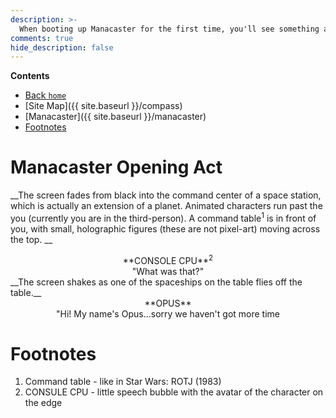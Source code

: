 ```yaml
---
description: >-
  When booting up Manacaster for the first time, you'll see something amazing. Read all about what happens here.
comments: true
hide_description: false
---
```


**Contents**
* [Back `home`](http://acord-robotics.github.io)
* [Site Map]({{ site.baseurl }}/compass)
* [Manacaster]({{ site.baseurl }}/manacaster)
* [Footnotes](#footnotes)

# Manacaster Opening Act
__The screen fades from black into the command center of a space station, which is actually an extension of a planet. Animated characters run past the you (currently you are in the third-person). A command table<sup>1</sup> is in front of you, with small, holographic figures (these are not pixel-art) moving across the top. __
<center> **CONSOLE CPU**<sup>2</sup> </center>
<center> "What was that?" </center>
__The screen shakes as one of the spaceships on the table flies off the table.__
<center> **OPUS** </center>
<center> "Hi! My name's Opus...sorry we haven't got more time</center>

# Footnotes
1. Command table - like in Star Wars: ROTJ (1983)
2. CONSULE CPU - little speech bubble with the avatar of the character on the edge